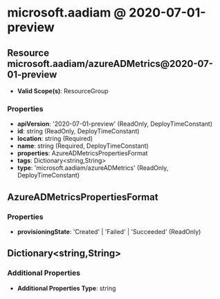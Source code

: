 # microsoft.aadiam @ 2020-07-01-preview

## Resource microsoft.aadiam/azureADMetrics@2020-07-01-preview
* **Valid Scope(s)**: ResourceGroup
### Properties
* **apiVersion**: '2020-07-01-preview' (ReadOnly, DeployTimeConstant)
* **id**: string (ReadOnly, DeployTimeConstant)
* **location**: string (Required)
* **name**: string (Required, DeployTimeConstant)
* **properties**: AzureADMetricsPropertiesFormat
* **tags**: Dictionary<string,String>
* **type**: 'microsoft.aadiam/azureADMetrics' (ReadOnly, DeployTimeConstant)

## AzureADMetricsPropertiesFormat
### Properties
* **provisioningState**: 'Created' | 'Failed' | 'Succeeded' (ReadOnly)

## Dictionary<string,String>
### Additional Properties
* **Additional Properties Type**: string

